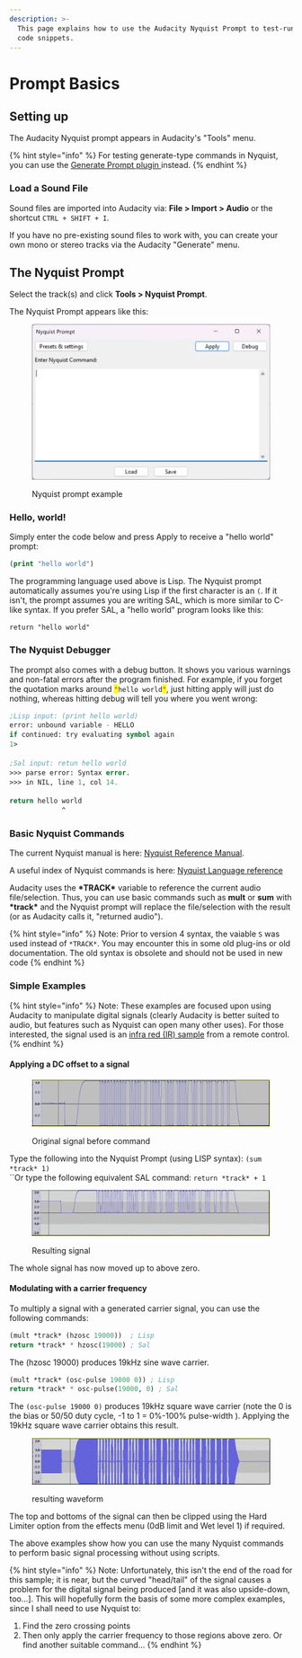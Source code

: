 ```yaml
---
description: >-
  This page explains how to use the Audacity Nyquist Prompt to test-run Nyquist
  code snippets.
---
```


# Prompt Basics

## Setting up <a href="#setting_up" id="setting_up"></a>

The Audacity Nyquist prompt appears in Audacity's "Tools" menu.&#x20;

{% hint style="info" %}
For testing generate-type commands in Nyquist, you can use the [Generate Prompt plugin ](../../../../nyquist-plugins/generator-plugins/generator-utilities.md#nyquist-generate-prompt)instead.
{% endhint %}

### Load a Sound File <a href="#load_a_sound_file" id="load_a_sound_file"></a>

Sound files are imported into Audacity via: **File > Import > Audio** or the shortcut `CTRL + SHIFT + I`.

If you have no pre-existing sound files to work with, you can create your own mono or stereo tracks via the Audacity "Generate" menu.

## The Nyquist Prompt <a href="#the_nyquist_prompt" id="the_nyquist_prompt"></a>

Select the track(s) and click **Tools > Nyquist Prompt**.

The Nyquist Prompt appears like this:

<figure><img src="../../../../.gitbook/assets/image (6) (3).png" alt=""><figcaption><p>Nyquist prompt example</p></figcaption></figure>

### Hello, world! <a href="#the_nyquist_interpreter" id="the_nyquist_interpreter"></a>

Simply enter the code below and press Apply to receive a "hello world" prompt:

```lisp
(print "hello world")
```

The programming language used above is Lisp. The Nyquist prompt automatically assumes you're using Lisp if the first character is an `(`. If it isn't, the prompt assumes you are writing SAL, which is more similar to C-like syntax. If you prefer SAL, a "hello world" program looks like this:

```clike
return "hello world"
```

### The Nyquist Debugger <a href="#the_nyquist_debugger" id="the_nyquist_debugger"></a>

The prompt also comes with a debug button. It shows you various warnings and non-fatal errors after the program finished. For example, if you forget the quotation marks around <mark style="color:red;">`"`</mark>`hello world`<mark style="color:red;">`"`</mark>, just hitting apply will just do nothing, whereas hitting debug will tell you where you went wrong:

```lisp
;Lisp input: (print hello world)
error: unbound variable - HELLO
if continued: try evaluating symbol again
1> 

;Sal input: retun hello world
>>> parse error: Syntax error.
>>> in NIL, line 1, col 14.

return hello world 
             ^
```

### Basic Nyquist Commands <a href="#basic_nyquist_commands" id="basic_nyquist_commands"></a>

The current Nyquist manual is here: [Nyquist Reference Manual](https://www.cs.cmu.edu/\~rbd/doc/nyquist/).

A useful index of Nyquist commands is here: [Nyquist Language reference](https://www.cs.cmu.edu/\~rbd/doc/nyquist/indx.html)

Audacity uses the **\*TRACK\*** variable to reference the current audio file/selection. Thus, you can use basic commands such as **mult** or **sum** with **\*track\*** and the Nyquist prompt will replace the file/selection with the result (or as Audacity calls it, "returned audio").&#x20;

{% hint style="info" %}
Note: Prior to version 4 syntax, the vaiable `S` was used instead of `*TRACK*`. You may encounter this in some old plug-ins or old documentation. The old syntax is obsolete and should not be used in new code
{% endhint %}

### Simple Examples <a href="#simple_examples" id="simple_examples"></a>

{% hint style="info" %}
Note: These examples are focused upon using Audacity to manipulate digital signals (clearly Audacity is better suited to audio, but features such as Nyquist can open many other uses). For those interested, the signal used is an [infra red (IR) sample](http://en.wikipedia.org/wiki/Consumer\_IR) from a remote control.
{% endhint %}

#### **Applying a DC offset to a signal**

<figure><img src="../../../../.gitbook/assets/image (7).png" alt=""><figcaption><p>Original signal before command</p></figcaption></figure>



Type the following into the Nyquist Prompt (using LISP syntax): `(sum *track* 1)`\
``Or type the following equivalent SAL command: `return *track* + 1`

<figure><img src="../../../../.gitbook/assets/image (3) (2).png" alt=""><figcaption><p>Resulting signal</p></figcaption></figure>

The whole signal has now moved up to above zero.

#### **Modulating with a carrier frequency**

To multiply a signal with a generated carrier signal, you can use the following commands:&#x20;

```lisp
(mult *track* (hzosc 19000))  ; Lisp
return *track* * hzosc(19000) ; Sal
```

The (hzosc 19000) produces 19kHz sine wave carrier.

```lisp
(mult *track* (osc-pulse 19000 0)) ; Lisp
return *track* * osc-pulse(19000, 0) ; Sal
```

The `(osc-pulse 19000 0)` produces 19kHz square wave carrier (note the 0 is the bias or 50/50 duty cycle, -1 to 1 = 0%-100% pulse-width ). Applying the 19kHz square wave carrier obtains this result.

<figure><img src="../../../../.gitbook/assets/image (1).png" alt=""><figcaption><p>resulting waveform</p></figcaption></figure>

The top and bottoms of the signal can then be clipped using the Hard Limiter option from the effects menu (0dB limit and Wet level 1) if required.

The above examples show how you can use the many Nyquist commands to perform basic signal processing without using scripts.

{% hint style="info" %}
Note: Unfortunately, this isn't the end of the road for this sample; it is near, but the curved "head/tail" of the signal causes a problem for the digital signal being produced \[and it was also upside-down, too...]. This will hopefully form the basis of some more complex examples, since I shall need to use Nyquist to:&#x20;

1. Find the zero crossing points&#x20;
2. Then only apply the carrier frequency to those regions above zero. Or find another suitable command...
{% endhint %}
